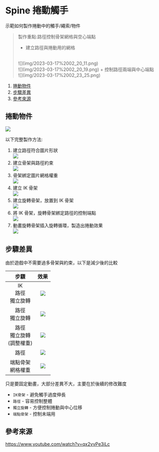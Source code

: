 # Spine 捲動觸手

示範如何製作捲動中的觸手/繩索/物件

> 製作重點:路徑控制骨架網格與空心端點
> + 建立路徑與捲動用的網格
> <br>
> ![](img/2023-03-17%2002_20_11.png)
> <br>
> ![](img/2023-03-17%2002_20_19.png)
> + 控制路徑兩端與中心端點
> <br>
> ![](img/2023-03-17%2002_23_25.png)

1. [捲動物件](#捲動物件)
2. [步驟差異](#步驟差異)
3. [參考來源](#參考來源)

## 捲動物件

![](moive/2023-03-15%2017_09_54.webp)

以下完整製作方法:

1. 建立路徑符合圖片形狀
    <br>
    ![](moive/2023-03-15%2016_10_52.webp)
2. 建立骨架與路徑約束
    <br>
    ![](moive/2023-03-15%2016_19_29.webp)
3. 骨架綁定圖片網格權重
    <br>
    ![](moive/2023-03-15%2016_28_18.webp)
4. 建立 IK 骨架
    <br>
    ![](moive/2023-03-15%2016_36_44.webp)
5. 建立旋轉骨架，放置到 IK 骨架
    <br>
    ![](moive/2023-03-15%2016_47_25.webp)
6. 將 IK 骨架，旋轉骨架綁定路徑的控制端點
    <br>
    ![](moive/2023-03-15%2016_56_54.webp)
7. 動畫旋轉骨架插入旋轉循環，製造出捲動效果
    <br>
    ![](moive/2023-03-15%2017_07_38.webp)

## 步驟差異

由於遊戲中不需要過多骨架與約束，以下是減少後的比較

|              步驟              |                 效果                  |
| :----------------------------: | :-----------------------------------: |
|     IK<br>路徑<br>獨立旋轉     | ![](moive/2023-03-15%2015_19_38.webp) |
|        路徑<br>獨立旋轉        | ![](moive/2023-03-15%2015_21_34.webp) |
| 路徑<br>獨立旋轉<br>(調整權重) | ![](moive/2023-03-15%2015_26_14.webp) |
|              路徑              | ![](moive/2023-03-15%2015_24_45.webp) |
|      端點骨架<br>網格權重      | ![](moive/2023-03-15%2016_01_28.webp) |

只是要固定動畫，大部分差異不大，主要在於後續的修改難度

+ `IK骨架` - 避免觸手過度伸長
+ `路徑` - 容易控制整體
+ `獨立旋轉` - 方便控制捲動與中心位移
+ `端點骨架` - 控制未端用

## 參考來源

https://www.youtube.com/watch?v=qx2vvPe3iLc